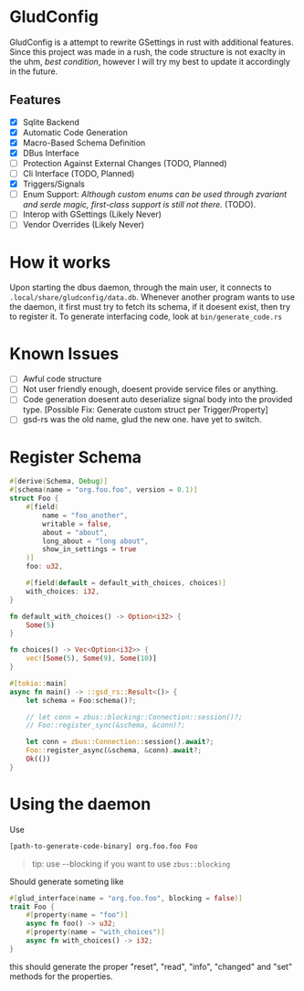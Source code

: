 # GludConfig

GludConfig is a attempt to rewrite GSettings in rust with additional features. Since this project was made in a rush, the code structure is not exaclty in the uhm, _best condition_, however I will try my best to update it accordingly in the future.

## Features

- [x] Sqlite Backend
- [x] Automatic Code Generation
- [x] Macro-Based Schema Definition
- [x] DBus Interface
- [ ] Protection Against External Changes (TODO, Planned)
- [ ] Cli Interface (TODO, Planned)
- [x] Triggers/Signals
- [ ] Enum Support: _Although custom enums can be used through zvariant and serde magic, first-class support is still not there._ (TODO).
- [ ] Interop with GSettings (Likely Never)
- [ ] Vendor Overrides (Likely Never)

# How it works

Upon starting the dbus daemon, through the main user, it connects to `.local/share/gludconfig/data.db`. Whenever another program wants to use the daemon, it first must try to fetch its schema, if it doesent exist, then try to register it. To generate interfacing code, look at `bin/generate_code.rs`

# Known Issues

- [ ] Awful code structure
- [ ] Not user friendly enough, doesent provide service files or anything.
- [ ] Code generation doesent auto deserialize signal body into the provided type. [Possible Fix: Generate custom struct per Trigger/Property]
- [ ] gsd-rs was the old name, glud the new one. have yet to switch.

# Register Schema

```rust
#[derive(Schema, Debug)]
#[schema(name = "org.foo.foo", version = 0.1)]
struct Foo {
    #[field(
        name = "foo_another",
        writable = false,
        about = "about",
        long_about = "long about",
        show_in_settings = true
    )]
    foo: u32,

    #[field(default = default_with_choices, choices)]
    with_choices: i32,
}

fn default_with_choices() -> Option<i32> {
    Some(5)
}

fn choices() -> Vec<Option<i32>> {
    vec![Some(5), Some(9), Some(10)]
}

#[tokio::main]
async fn main() -> ::gsd_rs::Result<()> {
    let schema = Foo:schema()?;

    // let conn = zbus::blocking::Connection::session()?;
    // Foo::register_sync(&schema, &conn)?;

    let conn = zbus::Connection::session().await?;
    Foo::register_async(&schema, &conn).await?;
    Ok(())
}
```

# Using the daemon

Use

```bash
[path-to-generate-code-binary] org.foo.foo Foo
```

> tip: use --blocking if you want to use `zbus::blocking`

Should generate someting like

```rust
#[glud_interface(name = "org.foo.foo", blocking = false)]
trait Foo {
    #[property(name = "foo")]
    async fn foo() -> u32;
    #[property(name = "with_choices")]
    async fn with_choices() -> i32;
}
```

this should generate the proper "reset", "read", "info", "changed" and "set" methods for the properties.
